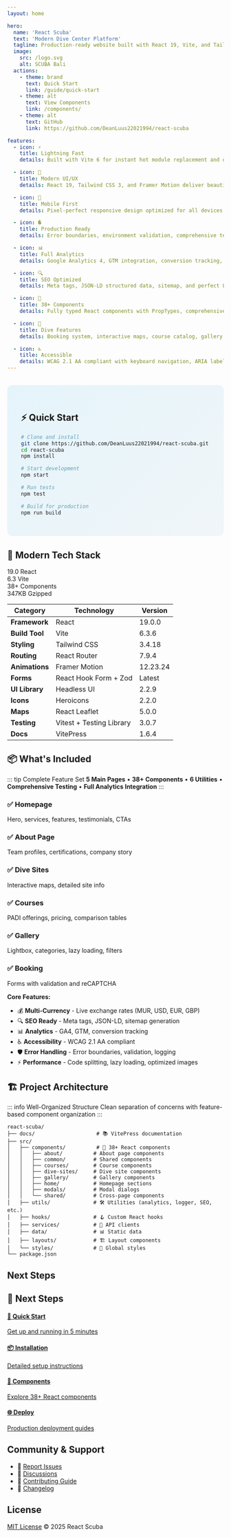 ```yaml
---
layout: home

hero:
  name: 'React Scuba'
  text: 'Modern Dive Center Platform'
  tagline: Production-ready website built with React 19, Vite, and Tailwind CSS
  image:
    src: /logo.svg
    alt: SCUBA Bali
  actions:
    - theme: brand
      text: Quick Start
      link: /guide/quick-start
    - theme: alt
      text: View Components
      link: /components/
    - theme: alt
      text: GitHub
      link: https://github.com/DeanLuus22021994/react-scuba

features:
  - icon: ⚡
    title: Lightning Fast
    details: Built with Vite 6 for instant hot module replacement and optimized production builds under 350KB gzipped.

  - icon: 🎨
    title: Modern UI/UX
    details: React 19, Tailwind CSS 3, and Framer Motion deliver beautiful animations and responsive design.

  - icon: 📱
    title: Mobile First
    details: Pixel-perfect responsive design optimized for all devices with touch gestures and adaptive layouts.

  - icon: �️
    title: Production Ready
    details: Error boundaries, environment validation, comprehensive testing, and battle-tested code quality.

  - icon: 📊
    title: Full Analytics
    details: Google Analytics 4, GTM integration, conversion tracking, and custom event monitoring built-in.

  - icon: 🔍
    title: SEO Optimized
    details: Meta tags, JSON-LD structured data, sitemap, and perfect Lighthouse scores out of the box.

  - icon: 🎯
    title: 38+ Components
    details: Fully typed React components with PropTypes, comprehensive docs, and live examples.

  - icon: 🌊
    title: Dive Features
    details: Booking system, interactive maps, course catalog, gallery with lightbox, and multi-currency support.

  - icon: ♿
    title: Accessible
    details: WCAG 2.1 AA compliant with keyboard navigation, ARIA labels, and screen reader support.
---
```


<style>
.home-quick-start {
  background: linear-gradient(135deg, rgba(14, 165, 233, 0.1) 0%, rgba(3, 105, 161, 0.05) 100%);
  border-radius: 12px;
  padding: 2rem;
  margin: 2rem 0;
  border: 2px solid var(--vp-c-brand);
}
</style>

<div class="home-quick-start">

## ⚡ Quick Start

```bash
# Clone and install
git clone https://github.com/DeanLuus22021994/react-scuba.git
cd react-scuba
npm install

# Start development
npm start

# Run tests
npm test

# Build for production
npm run build
```

</div>

## 🎯 Modern Tech Stack

<div class="metrics">
  <div class="metric">
    <span class="metric-value">19.0</span>
    <span class="metric-label">React</span>
  </div>
  <div class="metric">
    <span class="metric-value">6.3</span>
    <span class="metric-label">Vite</span>
  </div>
  <div class="metric">
    <span class="metric-value">38+</span>
    <span class="metric-label">Components</span>
  </div>
  <div class="metric">
    <span class="metric-value">347KB</span>
    <span class="metric-label">Gzipped</span>
  </div>
</div>

| Category       | Technology               | Version  |
| -------------- | ------------------------ | -------- |
| **Framework**  | React                    | 19.0.0   |
| **Build Tool** | Vite                     | 6.3.6    |
| **Styling**    | Tailwind CSS             | 3.4.18   |
| **Routing**    | React Router             | 7.9.4    |
| **Animations** | Framer Motion            | 12.23.24 |
| **Forms**      | React Hook Form + Zod    | Latest   |
| **UI Library** | Headless UI              | 2.2.9    |
| **Icons**      | Heroicons                | 2.2.0    |
| **Maps**       | React Leaflet            | 5.0.0    |
| **Testing**    | Vitest + Testing Library | 3.0.7    |
| **Docs**       | VitePress                | 1.6.4    |

## 📦 What's Included

::: tip Complete Feature Set
**5 Main Pages** • **38+ Components** • **6 Utilities** • **Comprehensive Testing** • **Full Analytics Integration**
:::

<div class="quick-links">
  <div class="feature-card">
    <h3>✅ Homepage</h3>
    <p>Hero, services, features, testimonials, CTAs</p>
  </div>
  <div class="feature-card">
    <h3>✅ About Page</h3>
    <p>Team profiles, certifications, company story</p>
  </div>
  <div class="feature-card">
    <h3>✅ Dive Sites</h3>
    <p>Interactive maps, detailed site info</p>
  </div>
  <div class="feature-card">
    <h3>✅ Courses</h3>
    <p>PADI offerings, pricing, comparison tables</p>
  </div>
  <div class="feature-card">
    <h3>✅ Gallery</h3>
    <p>Lightbox, categories, lazy loading, filters</p>
  </div>
  <div class="feature-card">
    <h3>✅ Booking</h3>
    <p>Forms with validation and reCAPTCHA</p>
  </div>
</div>

**Core Features:**

- 💰 **Multi-Currency** - Live exchange rates (MUR, USD, EUR, GBP)
- 🔍 **SEO Ready** - Meta tags, JSON-LD, sitemap generation
- 📊 **Analytics** - GA4, GTM, conversion tracking
- ♿ **Accessibility** - WCAG 2.1 AA compliant
- 🛡️ **Error Handling** - Error boundaries, validation, logging
- ⚡ **Performance** - Code splitting, lazy loading, optimized images

## 🏗️ Project Architecture

::: info Well-Organized Structure
Clean separation of concerns with feature-based component organization
:::

```
react-scuba/
├── docs/                    # 📚 VitePress documentation
├── src/
│   ├── components/          # 🧩 38+ React components
│   │   ├── about/          # About page components
│   │   ├── common/         # Shared components
│   │   ├── courses/        # Course components
│   │   ├── dive-sites/     # Dive site components
│   │   ├── gallery/        # Gallery components
│   │   ├── home/           # Homepage sections
│   │   ├── modals/         # Modal dialogs
│   │   └── shared/         # Cross-page components
│   ├── utils/              # 🛠️ Utilities (analytics, logger, SEO, etc.)
│   ├── hooks/              # 🪝 Custom React hooks
│   ├── services/           # 🔌 API clients
│   ├── data/               # 📊 Static data
│   ├── layouts/            # 🏗️ Layout components
│   └── styles/             # 🎨 Global styles
└── package.json
```

## Next Steps

## 🚀 Next Steps

<div class="quick-links">
  <a href="/guide/quick-start" class="quick-link">
    <h4>🚀 Quick Start</h4>
    <p>Get up and running in 5 minutes</p>
  </a>
  <a href="/guide/installation" class="quick-link">
    <h4>📦 Installation</h4>
    <p>Detailed setup instructions</p>
  </a>
  <a href="/components/" class="quick-link">
    <h4>🧩 Components</h4>
    <p>Explore 38+ React components</p>
  </a>
  <a href="/deployment/" class="quick-link">
    <h4>🌐 Deploy</h4>
    <p>Production deployment guides</p>
  </a>
</div>

## Community & Support

- 🐛 [Report Issues](https://github.com/DeanLuus22021994/react-scuba/issues)
- 💬 [Discussions](https://github.com/DeanLuus22021994/react-scuba/discussions)
- 📖 [Contributing Guide](/contributing)
- 📝 [Changelog](/changelog)

## License

[MIT License](https://github.com/DeanLuus22021994/react-scuba/blob/main/LICENSE) © 2025 React Scuba

